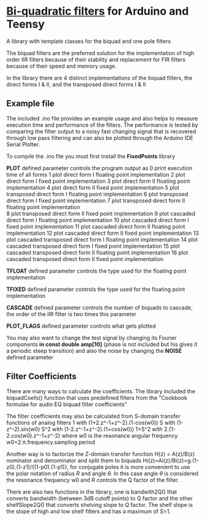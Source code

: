 # [Bi-quadratic filters](https://github.com/halsw/BiQuad) for Arduino and Teensy
A library with template classes for the biquad and one pole filters

The biquad filters are the preferred solution for the implementation of high order IIR filters because of their stability and replacement for FIR filters because of their speed and memory usage.

In the library there are 4 distinct implementations of the biquad filters, the direct forms I & II, and the transposed direct forms I & II   


## Example file
The included .ino file provides an example usage and also helps to measure execution time and performance of the filters. The performance is tested by comparing the filter output to a noisy fast changing signal that is recovered through low pass filtering and can also be plotted through the Arduino IDE Serial Plotter.

To compile the .ino file you must first install the **FixedPoints** library

**PLOT** defined parameter controls the program output as 
 0  print execution time of all forms
 1  plot direct form I floating point implementation
 2  plot direct form I fixed point implementation
 3  plot direct form II floating point implementation
 4  plot direct form II fixed point implementation
 5  plot transposed direct form I floating point implementation
 6  plot transposed direct form I fixed point implementation
 7  plot transposed direct form II floating point implementation	
 8  plot transposed direct form II fixed point implementation
 9  plot cascaded direct form I floating point implementation
10  plot cascaded direct form I fixed point implementation
11  plot cascaded direct form II floating point implementation
12  plot cascaded direct form II fixed point implementation
13  plot cascaded transposed direct form I floating point implementation
14  plot cascaded transposed direct form I fixed point implementation
15  plot cascaded transposed direct form II floating point implementation
16  plot cascaded transposed direct form II fixed point implementation

**TFLOAT** defined parameter controls the type used for the floating point implementation

**TFIXED** defined parameter controls the type used for the floating point implementation

**CASCADE** defined parameter controls the number of biquads to cascade, the order of the IIR filter is two times this parameter

**PLOT_FLAGS** defined parameter controls what gets plotted

You may also want to change the test signal by changing its Fourier components **in const double amp\[10]** (phase is not included but his gives it a periodic steep transition) and also the noise by changing the **NOISE** defined parameter

## Filter Coefficients
There are many ways to calculate the coefficients. The library included the biquadCoefs() function that uses predefined filters from  the "Cookbook formulae for audio EQ biquad filter coefficients"

The filter coefficients may also be calculated from S-domain transfer functions of analog filters 
        1 with    (1+2.z^-1+z^-2).(1-cos(w0))
        S with    (1-z^-2).sin(w0)
        S^2 with   (1-2.z^-1+z^-2).(1+cos(w0))
        1+S^2 with 2.(1-2.cos(w0).z^-1+z^-2)
where w0 is the resonance angular frequency w0=2.π.frequency.sampling period  

Another way is to factorize the Z-domain transfer function H(z) = A(z)/B(z) nominator and denominator and split them to biquads Hi(z)=Ai(z)/Bi(z)=g.(1-z0).(1-z1)/{(1-p0).(1-p1)}, for conjugate poles it is more convenient to use the polar notation of radius *R* and angle *θ*. In this case angle *θ* is considered the resonance frequency w0 and *R* controls the Q factor of the filter.

There are also two functions in the library, one is bandwith2Q() that converts bandwidth (between 3dB cutoff points) to Q factor and the other shelfSlope2Q() that converts shelving slope to Q factor. The shelf slope is the slope of high and low shelf filters and has a maximum of S=1. 